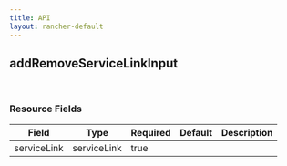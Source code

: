 ```yaml
---
title: API
layout: rancher-default
---
```


## addRemoveServiceLinkInput




​​
### Resource Fields

Field | Type | Required | Default | Description
---|---|---|---|---
serviceLink | serviceLink | true | <no value> | 


